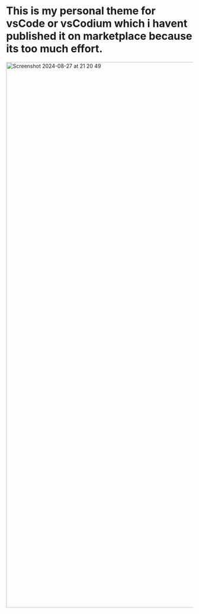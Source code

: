 

# This is my personal theme for vsCode or vsCodium which i havent published it on marketplace because its too much effort.
<img width="1470" alt="Screenshot 2024-08-27 at 21 20 49" src="https://github.com/user-attachments/assets/9ae27a63-aeed-414d-bd35-ca667b55e5e5">
